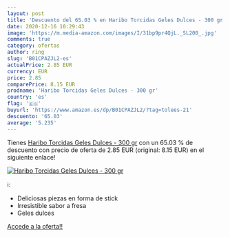 ```yaml
---
layout: post
title: 'Descuento del 65.03 % en Haribo Torcidas Geles Dulces - 300 gr'
date: 2020-12-16 10:29:43
image: 'https://m.media-amazon.com/images/I/31bp9pr4QjL._SL200_.jpg'
comments: true
category: ofertas
author: ring
slug: 'B01CPAZJL2-es'
actualPrice: 2.85 EUR
currency: EUR
price: 2.85
comparePrice: 8.15 EUR
prodname: 'Haribo Torcidas Geles Dulces - 300 gr'
country: 'es'
flag: '🇪🇸'
buyurl: 'https://www.amazon.es/dp/B01CPAZJL2/?tag=tolees-21'
descuento: '65.03'
average: '5.235'
---
```


Tienes [Haribo Torcidas Geles Dulces - 300 gr](https://www.amazon.es/dp/B01CPAZJL2/?tag=tolees-21) con un 65.03 % de descuento con precio de oferta de 2.85 EUR (original: 8.15 EUR) en el siguiente enlace!

[![Haribo Torcidas Geles Dulces - 300 gr](https://m.media-amazon.com/images/I/31bp9pr4QjL._SL200_.jpg)](https://www.amazon.es/dp/B01CPAZJL2/?tag=tolees-21)

ℹ️:

- Deliciosas piezas en forma de stick
- Irresistible sabor a fresa
- Geles dulces

[Accede a la oferta!!](https://www.amazon.es/dp/B01CPAZJL2/?tag=tolees-21)
